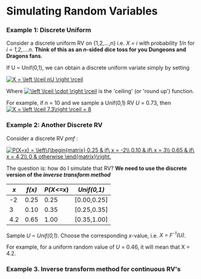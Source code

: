 # Simulating Random Variables

### Example 1: Discrete Uniform

Consider a discrete uniform RV on {1,2,...,n} i.e. *X = i* with probability *1/n* for *i = 1,2,....n*.
**Think of this as an *n*-sided dice toss for you Dungeons and Dragons fans**.

If U ~ Unif(0,1), we can obtain a discrete uniform variate simply by setting

<a href="https://www.codecogs.com/eqnedit.php?latex=X&space;=&space;\left&space;\lceil&space;nU&space;\right&space;\rceil" target="_blank"><img src="https://latex.codecogs.com/gif.latex?X&space;=&space;\left&space;\lceil&space;nU&space;\right&space;\rceil" title="X = \left \lceil nU \right \rceil" /></a>

Where <a href="https://www.codecogs.com/eqnedit.php?latex=\left&space;\lceil&space;\cdot&space;\right&space;\rceil" target="_blank"><img src="https://latex.codecogs.com/gif.latex?\left&space;\lceil&space;\cdot&space;\right&space;\rceil" title="\left \lceil \cdot \right \rceil" /></a> is the 'ceiling'
(or 'round up') function.

For example, if *n* = 10 and we sample a Unif(0,1) RV *U* = 0.73, then <a href="https://www.codecogs.com/eqnedit.php?latex=X&space;=&space;\left&space;\lceil&space;7.3\right&space;\rceil&space;=&space;8" target="_blank"><img src="https://latex.codecogs.com/gif.latex?X&space;=&space;\left&space;\lceil&space;7.3\right&space;\rceil&space;=&space;8" title="X = \left \lceil 7.3\right \rceil = 8" /></a>

### Example 2: Another Discrete RV

Consider a discrete RV *pmf* :

<a href="https://www.codecogs.com/eqnedit.php?latex=P(X=x)&space;=&space;\left\{\begin{matrix}&space;0.25&space;&&space;if\&space;x&space;=&space;-2\\&space;0.10&space;&&space;if\&space;x&space;=&space;3\\&space;0.65&space;&&space;if\&space;x&space;=&space;4,2\\&space;0&space;&&space;otherwise&space;\end{matrix}\right." target="_blank"><img src="https://latex.codecogs.com/gif.latex?P(X=x)&space;=&space;\left\{\begin{matrix}&space;0.25&space;&&space;if\&space;x&space;=&space;-2\\&space;0.10&space;&&space;if\&space;x&space;=&space;3\\&space;0.65&space;&&space;if\&space;x&space;=&space;4,2\\&space;0&space;&&space;otherwise&space;\end{matrix}\right." title="P(X=x) = \left\{\begin{matrix} 0.25 & if\ x = -2\\ 0.10 & if\ x = 3\\ 0.65 & if\ x = 4,2\\ 0 & otherwise \end{matrix}\right." /></a>

The question is: how do I simulate that RV? **We need to use the discrete version of the *inverse transform method***

|*x*|*f(x)*|*P(X<=x*)|*Unif(0,1)*|
|---|------|---------|-----------|
|-2 |0.25  |0.25     |[0.00,0.25]|
|3 |0.10  |0.35     |[0.25,0.35]|
|4.2 |0.65  |1.00     |[0.35,1.00]|

Sample *U ~ Unif(0,1)*. Choose the corresponding *x*-value, i.e. *X = F<sup>-1</sup>(U)*.

For example, for a uniform random value of *U* = 0.46, it will mean that X = 4.2.

### Example 3. Inverse transform method for continuous RV's


